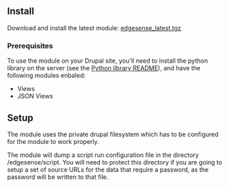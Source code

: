## Install 

Download and install the latest module: [edgesense_latest.tgz](../dist/edgesense_latest.tgz)

### Prerequisites

To use the module on your Drupal site, you'll need to install the python library on the server (see the [Python library README](python/README.md)), and have the following modules enbaled:

- Views
- JSON Views

## Setup

The module uses the private drupal filesystem which has to be configured for the module to work properly. 

The module will dump a script run configuration file in the directory <drupal private dir>/edgesense/script. You will need to protect this directory if you are going to setup a set of source URLs for the data that require a password, as the password will be written to that file.


    
